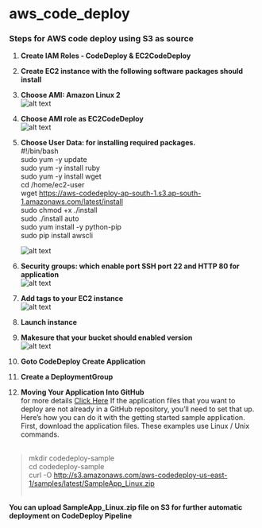 # aws_code_deploy
### Steps for AWS code deploy using S3 as source
 1.  **Create IAM Roles - CodeDeploy & EC2CodeDeploy**
 1.  **Create EC2 instance with the following software packages should install**<br/>
 1.  **Choose AMI: Amazon Linux 2**<br/>
     ![alt text](https://github.com/prabhakar2020/aws_code_deploy/blob/master/AMI.png)<br/>
 1.  **Choose AMI role as EC2CodeDeploy**<br/>
     ![alt text](https://github.com/prabhakar2020/aws_code_deploy/blob/master/ConfigureInstance.png)<br/>
 1.  **Choose User Data: for installing required packages.**<br/>
     #!/bin/bash<br/>
     sudo yum -y update<br/>
     sudo yum -y install ruby<br/>
     sudo yum -y install wget<br/>
     cd /home/ec2-user<br/>
     wget https://aws-codedeploy-ap-south-1.s3.ap-south-1.amazonaws.com/latest/install<br/>
     sudo chmod +x ./install<br/>
     sudo ./install auto<br/>
     sudo yum install -y python-pip<br/>
     sudo pip install awscli<br/>

     ![alt text](https://github.com/prabhakar2020/aws_code_deploy/blob/master/UserData.png)<br/>
 1.  **Security groups: which enable port SSH port 22 and HTTP 80 for application**<br/>
     ![alt text](https://github.com/prabhakar2020/aws_code_deploy/blob/master/configureSecutiryGroup.png)<br/>     
 1.  **Add tags to your EC2 instance**<br/>
     ![alt text](https://github.com/prabhakar2020/aws_code_deploy/blob/master/addTags.png)<br/>
 1.  **Launch instance**<br/>
 1.  **Makesure that your bucket should enabled version**<br/>
     ![alt text](https://github.com/prabhakar2020/aws_code_deploy/blob/master/create_bucket_version.png)<br/>
 1.  **Goto CodeDeploy Create Application**<br/>
 1.  **Create a DeploymentGroup**<br/>
 1.  **Moving Your Application Into GitHub**<br/> for more details [Click Here](https://aws.amazon.com/blogs/devops/automatically-deploy-from-github-using-aws-codedeploy/)
If the application files that you want to deploy are not already in a GitHub repository, you’ll need to set that up. Here’s how you can do it with the getting started sample application. First, download the application files. These examples use Linux / Unix commands.<br/><br/>

 > mkdir codedeploy-sample<br/>
   cd codedeploy-sample<br/>
   curl -O http://s3.amazonaws.com/aws-codedeploy-us-east-1/samples/latest/SampleApp_Linux.zip<br/><br/>

**You can upload SampleApp_Linux.zip file on S3 for further automatic deployment on CodeDeploy Pipeline**
